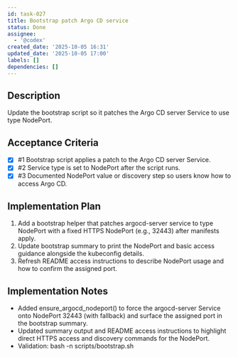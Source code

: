 ```yaml
---
id: task-027
title: Bootstrap patch Argo CD service
status: Done
assignee:
  - '@codex'
created_date: '2025-10-05 16:31'
updated_date: '2025-10-05 17:00'
labels: []
dependencies: []
---
```


## Description

<!-- SECTION:DESCRIPTION:BEGIN -->
Update the bootstrap script so it patches the Argo CD server Service to use type NodePort.
<!-- SECTION:DESCRIPTION:END -->

## Acceptance Criteria
<!-- AC:BEGIN -->
- [x] #1 Bootstrap script applies a patch to the Argo CD server Service.
- [x] #2 Service type is set to NodePort after the script runs.
- [x] #3 Documented NodePort value or discovery step so users know how to access Argo CD.
<!-- AC:END -->

## Implementation Plan

<!-- SECTION:PLAN:BEGIN -->
1. Add a bootstrap helper that patches argocd-server service to type NodePort with a fixed HTTPS NodePort (e.g., 32443) after manifests apply.
2. Update bootstrap summary to print the NodePort and basic access guidance alongside the kubeconfig details.
3. Refresh README access instructions to describe NodePort usage and how to confirm the assigned port.
<!-- SECTION:PLAN:END -->

## Implementation Notes

<!-- SECTION:NOTES:BEGIN -->
- Added ensure_argocd_nodeport() to force the argocd-server Service onto NodePort 32443 (with fallback) and surface the assigned port in the bootstrap summary.
- Updated summary output and README access instructions to highlight direct HTTPS access and discovery commands for the NodePort.
- Validation: bash -n scripts/bootstrap.sh
<!-- SECTION:NOTES:END -->
